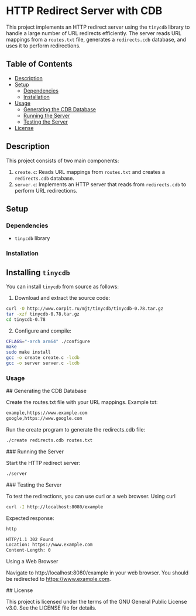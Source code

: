 # HTTP Redirect Server with CDB

This project implements an HTTP redirect server using the `tinycdb` library to handle a large number of URL redirects efficiently. The server reads URL mappings from a `routes.txt` file, generates a `redirects.cdb` database, and uses it to perform redirections.

## Table of Contents

- [Description](#description)
- [Setup](#setup)
  - [Dependencies](#dependencies)
  - [Installation](#installation)
- [Usage](#usage)
  - [Generating the CDB Database](#generating-the-cdb-database)
  - [Running the Server](#running-the-server)
  - [Testing the Server](#testing-the-server)
- [License](#license)

## Description

This project consists of two main components:

1. `create.c`: Reads URL mappings from `routes.txt` and creates a `redirects.cdb` database.
2. `server.c`: Implements an HTTP server that reads from `redirects.cdb` to perform URL redirections.

## Setup

### Dependencies

- `tinycdb` library

### Installation

## Installing `tinycdb`

You can install `tinycdb` from source as follows:

1. Download and extract the source code:
```sh
curl -O http://www.corpit.ru/mjt/tinycdb/tinycdb-0.78.tar.gz
tar -xzf tinycdb-0.78.tar.gz
cd tinycdb-0.78
```

2. Configure and compile:
```sh
CFLAGS="-arch arm64" ./configure
make
sudo make install
gcc -o create create.c -lcdb
gcc -o server server.c -lcdb
```

### Usage

## Generating the CDB Database

Create the routes.txt file with your URL mappings. Example txt:

```sh
example,https://www.example.com
google,https://www.google.com
```

Run the create program to generate the redirects.cdb file:

```sh
./create redirects.cdb routes.txt
```
### Running the Server

Start the HTTP redirect server:

```sh
./server
```

### Testing the Server

To test the redirections, you can use curl or a web browser.
Using curl

```sh
curl -I http://localhost:8080/example
```

Expected response:
```sh
http

HTTP/1.1 302 Found
Location: https://www.example.com
Content-Length: 0
```
Using a Web Browser

Navigate to http://localhost:8080/example in your web browser. You should be redirected to https://www.example.com.

## License

This project is licensed under the terms of the GNU General Public License v3.0. See the LICENSE file for details.
